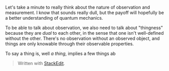 Let's take a minute to really think about the nature of observation and measurement. I know that sounds really dull, but the payoff will hopefully be a better understanding of quantum mechanics.

To be able to talk about observation, we also need to talk about "thingness" because they are *dual* to each other, in the sense that one isn't well-defined without the other. There's no observation without an observed object, and things are only knowable through their observable properties.

To say a thing is, well *a thing*, implies a few things ab


> Written with [StackEdit](https://stackedit.io/).
<!--stackedit_data:
eyJoaXN0b3J5IjpbLTgyNzMzNzg1NSwtMTk0NDE5Njg3NF19
-->